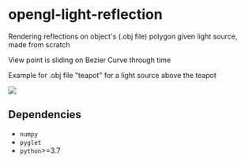 # opengl-light-reflection

Rendering reflections on object's (.obj file) polygon given light source, made from scratch

View point is sliding on Bezier Curve through time

Example for .obj file "teapot" for a light source above the teapot

![](https://i.imgur.com/zpFQSkJ.jpg)

## Dependencies
- `numpy`
- `pyglet`
- `python`>=3.7




